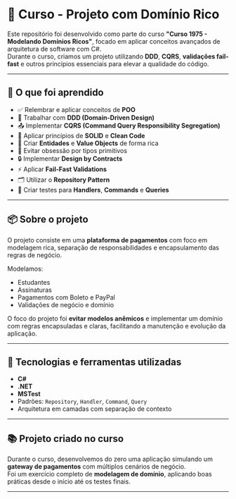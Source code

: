 # 🚀 Curso - Projeto com Domínio Rico

Este repositório foi desenvolvido como parte do curso **"Curso 1975 - Modelando Domínios Ricos"**, focado em aplicar conceitos avançados de arquitetura de software com C#.  
Durante o curso, criamos um projeto utilizando **DDD**, **CQRS**, **validações fail-fast** e outros princípios essenciais para elevar a qualidade do código.

---

## 🧠 O que foi aprendido

- ✅ Relembrar e aplicar conceitos de **POO**
- 🧱 Trabalhar com **DDD (Domain-Driven Design)**
- 📤 Implementar **CQRS (Command Query Responsibility Segregation)**
- 🧼 Aplicar princípios de **SOLID** e **Clean Code**
- 🧬 Criar **Entidades** e **Value Objects** de forma rica
- 🚫 Evitar obsessão por tipos primitivos
- 🔒 Implementar **Design by Contracts**
- ⚡ Aplicar **Fail-Fast Validations**
- 🗂️ Utilizar o **Repository Pattern**
- 🧪 Criar testes para **Handlers**, **Commands** e **Queries**

---

## 📦 Sobre o projeto

O projeto consiste em uma **plataforma de pagamentos** com foco em modelagem rica, separação de responsabilidades e encapsulamento das regras de negócio.

Modelamos:
- Estudantes
- Assinaturas
- Pagamentos com Boleto e PayPal
- Validações de negócio e domínio

O foco do projeto foi **evitar modelos anêmicos** e implementar um domínio com regras encapsuladas e claras, facilitando a manutenção e evolução da aplicação.

---

## 🔧 Tecnologias e ferramentas utilizadas

- **C#**
- **.NET**
- **MSTest**
- Padrões: `Repository`, `Handler`, `Command`, `Query`
- Arquitetura em camadas com separação de contexto

---

## 📚 Projeto criado no curso

Durante o curso, desenvolvemos do zero uma aplicação simulando um **gateway de pagamentos** com múltiplos cenários de negócio.  
Foi um exercício completo de **modelagem de domínio**, aplicando boas práticas desde o início até os testes finais.

---
